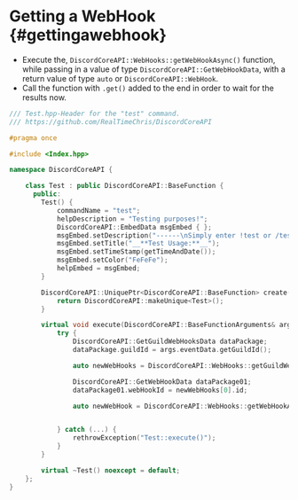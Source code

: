 Getting a WebHook {#gettingawebhook}
=============
- Execute the, `DiscordCoreAPI::WebHooks::getWebHookAsync()` function, while passing in a value of type `DiscordCoreAPI::GetWebHookData`, with a return value of type `auto` or `DiscordCoreAPI::WebHook`.
- Call the function with `.get()` added to the end in order to wait for the results now.

```cpp
/// Test.hpp-Header for the "test" command.
/// https://github.com/RealTimeChris/DiscordCoreAPI

#pragma once

#include <Index.hpp>

namespace DiscordCoreAPI {

	class Test : public DiscordCoreAPI::BaseFunction {
	  public:
		Test() {
			commandName = "test";
			helpDescription = "Testing purposes!";
			DiscordCoreAPI::EmbedData msgEmbed { };
			msgEmbed.setDescription("------\nSimply enter !test or /test!\n------");
			msgEmbed.setTitle("__**Test Usage:**__");
			msgEmbed.setTimeStamp(getTimeAndDate());
			msgEmbed.setColor("FeFeFe");
			helpEmbed = msgEmbed;
		}

		DiscordCoreAPI::UniquePtr<DiscordCoreAPI::BaseFunction> create() {
			return DiscordCoreAPI::makeUnique<Test>();
		}

		virtual void execute(DiscordCoreAPI::BaseFunctionArguments& args) {
			try {
				DiscordCoreAPI::GetGuildWebHooksData dataPackage;
				dataPackage.guildId = args.eventData.getGuildId();

				auto newWebHooks = DiscordCoreAPI::WebHooks::getGuildWebHooksAsync(dataPackage).get();

				DiscordCoreAPI::GetWebHookData dataPackage01;
				dataPackage01.webHookId = newWebHooks[0].id;

				auto newWebHook = DiscordCoreAPI::WebHooks::getWebHookAsync(dataPackage01).get();


			} catch (...) {
				rethrowException("Test::execute()");
			}
		}

		virtual ~Test() noexcept = default;
	};
}
```
